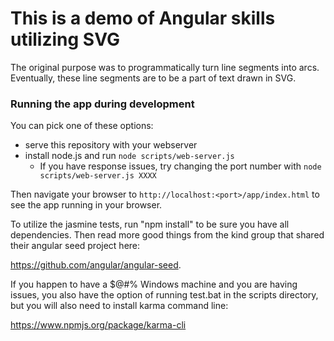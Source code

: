 # This is a demo of Angular skills utilizing SVG

The original purpose was to programmatically turn line segments into arcs.  Eventually, these line segments are to be a part of text drawn in SVG.

### Running the app during development

You can pick one of these options:

* serve this repository with your webserver
* install node.js and run `node scripts/web-server.js`
  * If you have response issues, try changing the port number with `node scripts/web-server.js XXXX`
 



Then navigate your browser to `http://localhost:<port>/app/index.html` to see the app running in
your browser.

To utilize the jasmine tests, run "npm install" to be sure you have all dependencies.  Then read more good things from the kind group that shared their angular seed project here:

https://github.com/angular/angular-seed.

If you happen to have a $@#% Windows machine and you are having issues, you also have the option of running test.bat in the scripts directory, but you will also need to install karma command line:

https://www.npmjs.org/package/karma-cli
